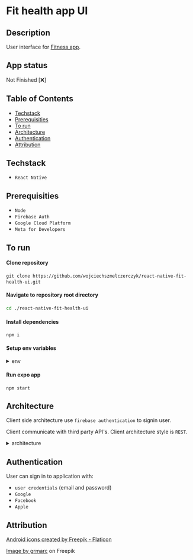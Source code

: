 # Fit health app UI

## Description

User interface for [Fitness app](https://github.com/wojciechszmelczerczyk/fit-health-app).

## App status

Not Finished [❌]

## Table of Contents

- [Techstack](#techstack)
- [Prerequisities](#prerequisities)
- [To run](#to-run)
- [Architecture](#architecture)
- [Authentication](#authentication)
- [Attribution](#attribution)

## Techstack

- `React Native`

## Prerequisities

- `Node`
- `Firebase Auth`
- `Google Cloud Platform`
- `Meta for Developers`

## To run

#### Clone repository

```
git clone https://github.com/wojciechszmelczerczyk/react-native-fit-health-ui.git
```

#### Navigate to repository root directory

```sh
cd ./react-native-fit-health-ui
```

#### Install dependencies

```
npm i
```

#### Setup env variables

<details>
<summary>env</summary>

```dockerfile

# Link to API: https://rapidapi.com/edamam/api/recipe-search-and-diet/

# Food nutrition RapidAPI

FOOD_API_BASE_URL=

X_RAPIADPI_KEY=

X_RAPIADPI_HOST=

# Firebase config

FIREBASE_API_KEY=

FIREBASE_AUTH_DOMAIN=

FIREBASE_PROJECT_ID=

FIREBASE_STORAGE_BUCKET=

FIREBASE_MESSAGING_SENDER_ID=

FIREBASE_APP_ID=

FIREBASE_MEASUREMENT_ID=

# Google auth

GOOGLE_AUTH_CLIENT_ID=

# Facebook

FACEBOOK_AUTH_CLIENT_ID=

```

</details>

#### Run expo app

```
npm start
```

## Architecture

Client side architecture use `firebase authentication` to signin user.

Client communicate with third party API's. Client architecture style is `REST`.

<details>
<summary>architecture</summary>
<img src="./.github/img/frontend-arch.png">

</details>

## Authentication

User can sign in to application with:

- `user credentials` (email and password)
- `Google`
- `Facebook`
- `Apple`

## Attribution

<a href="https://www.flaticon.com/free-icons/android" title="android icons">Android icons created by Freepik - Flaticon</a>

<a href="https://www.freepik.com/free-vector/set-man-doing-excercise_4767465.htm#page=2&query=fitness%20svg&position=31&from_view=keyword&track=ais">Image by grmarc</a> on Freepik
